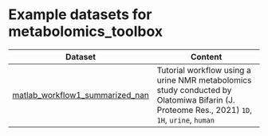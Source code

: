 # Example datasets for metabolomics_toolbox

|Dataset|Content|
|-|-|
|[matlab_workflow1_summarized_nan](https://github.com/edisonomics/metabolomics_toolbox/tree/master/examples/1D_serum/matlab_workflow1_complete_nan)| Tutorial workflow using a urine NMR metabolomics study conducted by Olatomiwa Bifarin (J. Proteome Res., 2021) `1D`, `1H`, `urine`, `human`|

